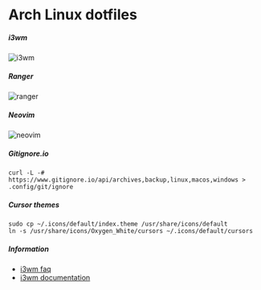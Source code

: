 # Arch Linux dotfiles

##### i3wm

![i3wm](https://cdn.nixsys.fr/static/github/dotfiles/i3wm.carbonfox.png)

##### Ranger

![ranger](https://cdn.nixsys.fr/static/github/dotfiles/ranger.carbonfox.png)

##### Neovim

![neovim](https://cdn.nixsys.fr/static/github/dotfiles/neovim.carbonfox.png)

##### Gitignore.io

```
curl -L -# https://www.gitignore.io/api/archives,backup,linux,macos,windows > .config/git/ignore
```

##### Cursor themes

```
sudo cp ~/.icons/default/index.theme /usr/share/icons/default
ln -s /usr/share/icons/Oxygen_White/cursors ~/.icons/default/cursors
```

##### Information

* [i3wm faq](https://www.reddit.com/r/i3wm)
* [i3wm documentation](http://i3wm.org/docs)


